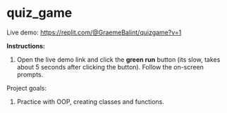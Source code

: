 # quiz_game

Live demo: https://replit.com/@GraemeBalint/quizgame?v=1

**Instructions:**

1. Open the live demo link and click the **green run** button (its slow, takes about 5 seconds after clicking the button). Follow the on-screen prompts.

Project goals:

1. Practice with OOP, creating classes and functions.
